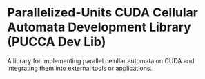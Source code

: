 #  Parallelized-Units CUDA Cellular Automata Development Library (PUCCA Dev Lib)

A library for implementing parallel celullar automata on CUDA and integrating them into external tools or applications.